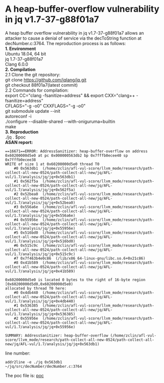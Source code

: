# A heap-buffer-overflow vulnerability in jq v1.7-37-g88f01a7
A heap buffer overflow vulnerability in jq v1.7-37-g88f01a7 allows an attacker to cause a denial of service via the decToString function at decNumber.c:3764. The reproduction process is as follows:  
**1. Environment**  
Ubuntu 18.04, 64 bit  
jq 1.7-37-g88f01a7  
Clang 6.0.0  
**2. Compilation**  
2.1 Clone the git repository:  
git clone https://github.com/jqlang/jq.git  
git checkout 88f01a7(latest commit)  
2.2 Commands for compilation:  
export CC="clang -fsanitize=address" && export CXX="clang++ -fsanitize=address"  
CFLAGS="-g -o0" CXXFLAGS="-g -o0"  
git submodule update --init  
autoreconf -i  
./configure --disable-shared --with-oniguruma=builtin  
make  
**3. Reproduction**  
./jq . $poc  
**ASAN report:**    
```
==16671==ERROR: AddressSanitizer: heap-buffer-overflow on address 0x60200000d5e0 at pc 0x000000563db2 bp 0x7fffb0ecee40 sp 0x7fffb0ecee38
WRITE of size 1 at 0x60200000d5e0 thread T0
    #0 0x563db1  (/home/zclin/afl-vul-score/llvm_mode/research/path-collect-all-new-0524/path-collect-all-new/jq/AFL-vul/1.7/analysis/jq/jq+0x563db1)
    #1 0x562f5a  (/home/zclin/afl-vul-score/llvm_mode/research/path-collect-all-new-0524/path-collect-all-new/jq/AFL-vul/1.7/analysis/jq/jq+0x562f5a)
    #2 0x52bea0  (/home/zclin/afl-vul-score/llvm_mode/research/path-collect-all-new-0524/path-collect-all-new/jq/AFL-vul/1.7/analysis/jq/jq+0x52bea0)
    #3 0x556a6e  (/home/zclin/afl-vul-score/llvm_mode/research/path-collect-all-new-0524/path-collect-all-new/jq/AFL-vul/1.7/analysis/jq/jq+0x556a6e)
    #4 0x55956e  (/home/zclin/afl-vul-score/llvm_mode/research/path-collect-all-new-0524/path-collect-all-new/jq/AFL-vul/1.7/analysis/jq/jq+0x55956e)
    #5 0x516bd0  (/home/zclin/afl-vul-score/llvm_mode/research/path-collect-all-new-0524/path-collect-all-new/jq/AFL-vul/1.7/analysis/jq/jq+0x516bd0)
    #6 0x515c9c  (/home/zclin/afl-vul-score/llvm_mode/research/path-collect-all-new-0524/path-collect-all-new/jq/AFL-vul/1.7/analysis/jq/jq+0x515c9c)
    #7 0x7f463b4e0c86  (/lib/x86_64-linux-gnu/libc.so.6+0x21c86)
    #8 0x41b589  (/home/zclin/afl-vul-score/llvm_mode/research/path-collect-all-new-0524/path-collect-all-new/jq/AFL-vul/1.7/analysis/jq/jq+0x41b589)

0x60200000d5e0 is located 0 bytes to the right of 16-byte region [0x60200000d5d0,0x60200000d5e0)
allocated by thread T0 here:
    #0 0x4db440  (/home/zclin/afl-vul-score/llvm_mode/research/path-collect-all-new-0524/path-collect-all-new/jq/AFL-vul/1.7/analysis/jq/jq+0x4db440)
    #1 0x536385  (/home/zclin/afl-vul-score/llvm_mode/research/path-collect-all-new-0524/path-collect-all-new/jq/AFL-vul/1.7/analysis/jq/jq+0x536385)
    #2 0x55956e  (/home/zclin/afl-vul-score/llvm_mode/research/path-collect-all-new-0524/path-collect-all-new/jq/AFL-vul/1.7/analysis/jq/jq+0x55956e)

SUMMARY: AddressSanitizer: heap-buffer-overflow (/home/zclin/afl-vul-score/llvm_mode/research/path-collect-all-new-0524/path-collect-all-new/jq/AFL-vul/1.7/analysis/jq/jq+0x563db1) 
```
line number:
```
addr2line -e ./jq 0x563db1
~/jq/src/decNumber/decNumber.c:3764
```

The poc file is: [poc]()
